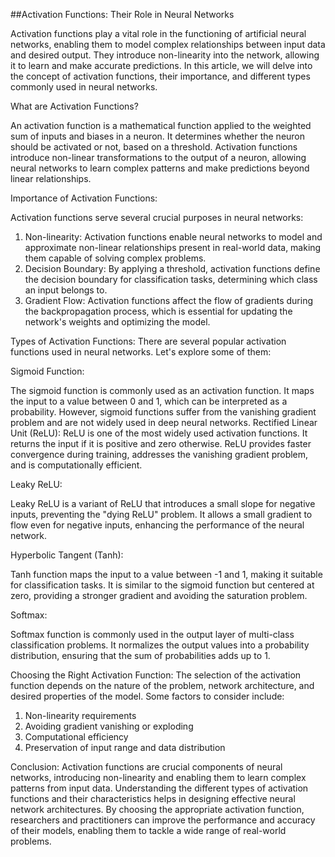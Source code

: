 ##Activation Functions: Their Role in Neural Networks

Activation functions play a vital role in the functioning of artificial neural networks, enabling them to model complex relationships between input data and desired output. They introduce non-linearity into the network, allowing it to learn and make accurate predictions. In this article, we will delve into the concept of activation functions, their importance, and different types commonly used in neural networks.

What are Activation Functions?

An activation function is a mathematical function applied to the weighted sum of inputs and biases in a neuron. It determines whether the neuron should be activated or not, based on a threshold. Activation functions introduce non-linear transformations to the output of a neuron, allowing neural networks to learn complex patterns and make predictions beyond linear relationships.

Importance of Activation Functions:

Activation functions serve several crucial purposes in neural networks:
1. Non-linearity: Activation functions enable neural networks to model and approximate non-linear relationships present in real-world data, making them capable of solving complex problems.
2. Decision Boundary: By applying a threshold, activation functions define the decision boundary for classification tasks, determining which class an input belongs to.
3. Gradient Flow: Activation functions affect the flow of gradients during the backpropagation process, which is essential for updating the network's weights and optimizing the model.

Types of Activation Functions:
There are several popular activation functions used in neural networks. Let's explore some of them:

Sigmoid Function:

The sigmoid function is commonly used as an activation function. It maps the input to a value between 0 and 1, which can be interpreted as a probability. However, sigmoid functions suffer from the vanishing gradient problem and are not widely used in deep neural networks.
Rectified Linear Unit (ReLU):
ReLU is one of the most widely used activation functions. It returns the input if it is positive and zero otherwise. ReLU provides faster convergence during training, addresses the vanishing gradient problem, and is computationally efficient.

Leaky ReLU:

Leaky ReLU is a variant of ReLU that introduces a small slope for negative inputs, preventing the "dying ReLU" problem. It allows a small gradient to flow even for negative inputs, enhancing the performance of the neural network.

Hyperbolic Tangent (Tanh):

Tanh function maps the input to a value between -1 and 1, making it suitable for classification tasks. It is similar to the sigmoid function but centered at zero, providing a stronger gradient and avoiding the saturation problem.

Softmax:

Softmax function is commonly used in the output layer of multi-class classification problems. It normalizes the output values into a probability distribution, ensuring that the sum of probabilities adds up to 1.

Choosing the Right Activation Function:
The selection of the activation function depends on the nature of the problem, network architecture, and desired properties of the model. Some factors to consider include:
1. Non-linearity requirements
2. Avoiding gradient vanishing or exploding
3. Computational efficiency
4. Preservation of input range and data distribution

Conclusion:
Activation functions are crucial components of neural networks, introducing non-linearity and enabling them to learn complex patterns from input data. Understanding the different types of activation functions and their characteristics helps in designing effective neural network architectures. By choosing the appropriate activation function, researchers and practitioners can improve the performance and accuracy of their models, enabling them to tackle a wide range of real-world problems.
<br>
<br>

